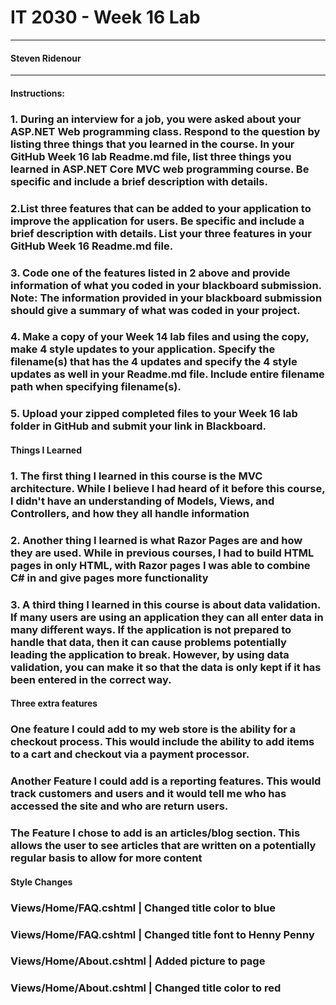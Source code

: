 # IT 2030 - Week 16 Lab

---

#### Steven Ridenour

---

#### Instructions:

### 1. During an interview for a job, you were asked about your ASP.NET Web programming class. Respond to the question by listing three things that you learned in the course. In your GitHub Week 16 lab Readme.md file, list three things you learned in ASP.NET Core MVC web programming course. Be specific and include a brief description with details.

### 2.List three features that can be added to your application to improve the application for users. Be specific and include a brief description with details. List your three features in your GitHub Week 16 Readme.md file.

### 3. Code one of the features listed in 2 above and provide information of what you coded in your blackboard submission. Note: The information provided in your blackboard submission should give a summary of what was coded in your project.

### 4. Make a copy of your Week 14 lab files and using the copy, make 4 style updates to your application. Specify the filename(s) that has the 4 updates and specify the 4 style updates as well in your Readme.md file. Include entire filename path when specifying filename(s).

### 5. Upload your zipped completed files to your Week 16 lab folder in GitHub and submit your link in Blackboard.

#### Things I Learned

### 1. The first thing I learned in this course is the MVC architecture. While I believe I had heard of it before this course, I didn't have an understanding of Models, Views, and Controllers, and how they all handle information

### 2. Another thing I learned is what Razor Pages are and how they are used. While in previous courses, I had to build HTML pages in only HTML, with Razor pages I was able to combine C# in and give pages more functionality

### 3. A third thing I learned in this course is about data validation. If many users are using an application they can all enter data in many different ways. If the application is not prepared to handle that data, then it can cause problems potentially leading the application to break. However, by using data validation, you can make it so that the data is only kept if it has been entered in the correct way.

#### Three extra features

### One feature I could add to my web store is the ability for a checkout process. This would include the ability to add items to a cart and checkout via a payment processor.

### Another Feature I could add is a reporting features. This would track customers and users and it would tell me who has accessed the site and who are return users.

### The Feature I chose to add is an articles/blog section. This allows the user to see articles that are written on a potentially regular basis to allow for more content

#### Style Changes

### Views/Home/FAQ.cshtml | Changed title color to blue

### Views/Home/FAQ.cshtml | Changed title font to Henny Penny

### Views/Home/About.cshtml | Added picture to page

### Views/Home/About.cshtml | Changed title color to red
